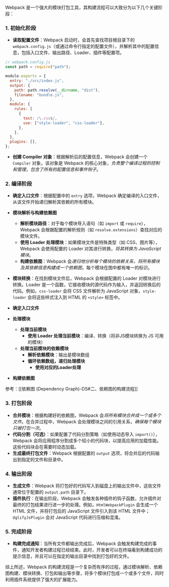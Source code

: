 Webpack 是一个强大的模块打包工具，其构建流程可以大致分为以下几个关键阶段：

### 1. 初始化阶段

- **读取配置文件**：Webpack 启动时，会首先查找项目根目录下的 `webpack.config.js`（或通过命令行指定的配置文件），并解析其中的配置信息，包括入口文件、输出路径、Loader、插件等配置项。

```javascript
// webpack.config.js
const path = require("path");

module.exports = {
  entry: "./src/index.js",
  output: {
    path: path.resolve(__dirname, "dist"),
    filename: "bundle.js",
  },
  module: {
    rules: [
      {
        test: /\.css$/,
        use: ["style-loader", "css-loader"],
      },
    ],
  },
  plugins: [],
};
```

- **创建 Compiler 对象**：根据解析后的配置信息，Webpack 会创建一个 `Compiler` 对象，该对象是 Webpack 的核心对象，*负责整个编译过程的控制和管理*，*包含了所有的配置信息和事件钩子*。

### 2. 编译阶段

- **确定入口文件**：根据配置中的 `entry` 选项，Webpack 确定编译的入口文件，从该文件开始递归解析其依赖的所有模块。
- **模块解析与构建依赖图**
  - **解析模块路径**：对于每个模块导入语句（如 `import` 或 `require`），Webpack 会根据配置的解析规则（如 `resolve.extensions`）查找对应的模块文件。
  - **使用 Loader 处理模块**：如果模块文件是特殊类型（如 CSS、图片等），Webpack 会使用配置的 Loader 对其进行转换，*将其转换为 JavaScript 模块*。
  - **构建依赖图**：Webpack 会*递归地分析每个模块的依赖关系，将所有模块及其依赖信息构建成一个依赖图*，每个模块在图中都有唯一的标识。
- **模块转换**：在找到模块文件后，Webpack 会根据配置的 Loader 对模块进行转换。Loader 是一个函数，它接收模块的源代码作为输入，并返回转换后的代码。例如，`css-loader` 会将 CSS 文件解析为 JavaScript 对象，`style-loader` 会将这些样式注入到 HTML 的 `<style>` 标签中。

- **确定入口文件**
- **处理模块**
	- **处理当前模块**
		- **使用 Loader 处理当前模块**：编译、转换（将非JS模块转换为 JS 可用的模块）
	- **处理当前模块的依赖模块**
		- **解析依赖模块**：输出是模块数组
		- **循环依赖数组，递归处理模块**
			- **使用对应的Loader处理**
- **构建依赖图**

参考：[[依赖图 (Dependency Graph)-DS#二、依赖图的构建流程]]

### 3. 打包阶段

- **合并模块**：根据构建好的依赖图，Webpack 会*将所有模块合并成一个或多个文件*。在合并过程中，Webpack 会处理模块之间的引用关系，*确保每个模块只被打包一次*。
- **代码分割（可选）**：如果配置了代码分割策略（如使用动态导入 `import()`），Webpack 会将应用程序分割成多个较小的代码块，以提高应用的加载性能。这些代码块会在需要时动态加载。
- **生成最终打包文件**：Webpack 根据配置的 `output` 选项，将合并后的代码输出到指定的文件和目录中。

### 4. 输出阶段

- **生成文件**：Webpack 将打包好的代码写入到磁盘上的输出文件中，这些文件通常位于配置的 `output.path` 目录下。
- **插件执行**：在输出阶段，Webpack 会触发各种插件的钩子函数，允许插件对最终的打包结果进行进一步的处理。例如，`HtmlWebpackPlugin` 会生成一个 HTML 文件，并将打包后的 JavaScript 文件引入到该 HTML 文件中；`UglifyJsPlugin` 会对 JavaScript 代码进行压缩和混淆。

### 5. 完成阶段

- **构建完成通知**：当所有文件都输出完成后，Webpack 会触发构建完成的事件，通知开发者构建过程已经结束。此时，开发者可以在终端看到构建成功的提示信息，并且可以在指定的输出目录中找到打包好的文件。

综上所述，Webpack 的构建流程是一个复杂而有序的过程，通过模块解析、依赖图构建、模块转换、打包和输出等步骤，将多个模块打包成一个或多个文件，同时利用插件系统提供了强大的扩展能力。

